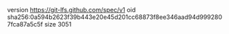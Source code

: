 version https://git-lfs.github.com/spec/v1
oid sha256:0a594b2623f39b443e20e45d201cc68873f8ee346aad94d9992807fca87a5c5f
size 3051
